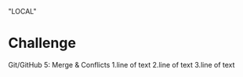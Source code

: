  "LOCAL"
# Challenge
Git/GitHub 5: Merge &amp; Conflicts
1.line of text
2.line of text
3.line of text
